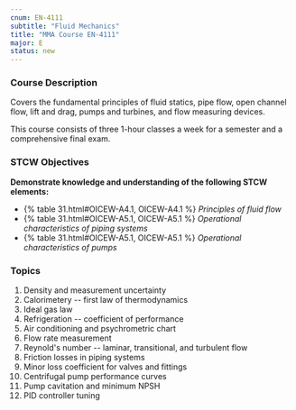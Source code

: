 ```yaml
---
cnum: EN-4111
subtitle: "Fluid Mechanics"
title: "MMA Course EN-4111"
major: E
status: new
---
```


### Course Description

Covers the fundamental principles of fluid statics, pipe flow, open channel flow, lift and drag, pumps and turbines, and flow measuring devices.

This course consists of three 1-hour classes a week for a semester and a comprehensive final exam.


### STCW Objectives

**Demonstrate knowledge and understanding of the following STCW elements:**

* {% table 31.html#OICEW-A4.1, OICEW-A4.1 %} *Principles of fluid flow*
* {% table 31.html#OICEW-A5.1, OICEW-A5.1 %} *Operational characteristics of piping systems*
* {% table 31.html#OICEW-A5.1, OICEW-A5.1 %} *Operational characteristics of pumps*



### Topics 

1. Density and measurement uncertainty
2. Calorimetery --  first law of thermodynamics
3. Ideal gas law 
4. Refrigeration -- coefficient of performance
5. Air conditioning and psychrometric chart
6. Flow rate measurement 
7. Reynold's number --  laminar, transitional, and turbulent flow
8. Friction losses in piping systems
9. Minor loss coefficient for valves and fittings 
10. Centrifugal pump performance curves
11. Pump cavitation and minimum NPSH
12. PID controller tuning




